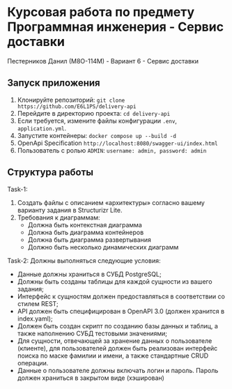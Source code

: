 # Курсовая работа по предмету Программная инженерия - Сервис доставки

Пестерников Данил (М8О-114М) - Вариант 6 - Сервис доставки

## Запуск приложения

1. Клонируйте репозиторий: `git clone https://github.com/E6L1PS/delivery-api`
2. Перейдите в директорию проекта: `cd delivery-api`
3. Если требуется, измените файлы конфигурации `.env`, `application.yml`.
4. Запустите контейнеры: `docker compose up --build -d`
5. OpenApi Specification `http://localhost:8080/swagger-ui/index.html`
6. Пользователь с ролью `ADMIN`: `username: admin, password: admin`

## Структура работы
Task-1:
1. Создать файлы с описанием «архитектуры» согласно вашему варианту задания
в Structurizr Lite.
2. Требования к диаграммам:
   - Должна быть контекстная диаграмма
   - Должна быть диаграмма контейнеров
   - Должна быть диаграмма развертывания
   - Должно быть несколько динамических диаграмм

Task-2:
Должны выполняться следующие условия:
- Данные должны храниться в СУБД PostgreSQL;
- Должны быть созданы таблицы для каждой сущности из вашего задания;
- Интерфейс к сущностям должен предоставляться в соответствии со стилем REST;
- API должен быть специфицирован в OpenAPI 3.0 (должен хранится в index.yaml);
- Должен быть создан скрипт по созданию базы данных и таблиц, а также
наполнению СУБД тестовыми значениями;
- Для сущности, отвечающей за хранение данных о пользователе (клиенте), для
пользователей должен быть реализован интерфейс поиска по маске фамилии и
имени, а также стандартные CRUD операции.
- Данные о пользователе должны включать логин и пароль. Пароль должен
храниться в закрытом виде (хэширован)

